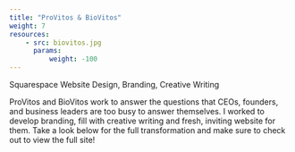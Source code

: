 ```yaml
---
title: "ProVitos & BioVitos"
weight: 7
resources:
    - src: biovitos.jpg
      params:
          weight: -100
---
```

  
Squarespace Website Design, Branding, Creative Writing 


ProVitos and BioVitos work to answer the questions that CEOs, founders, and business leaders are too busy to answer themselves. I worked to develop branding, fill with creative writing and fresh, inviting website for them.
Take a look below for the full transformation and make sure to check out to view the full site!